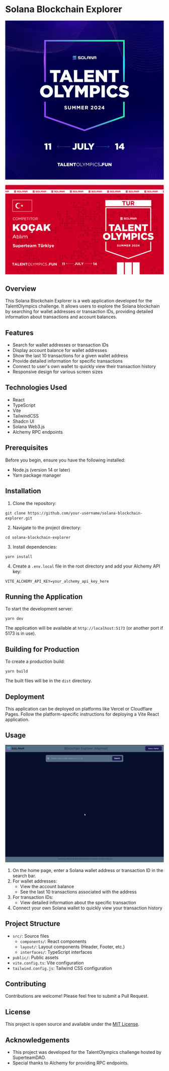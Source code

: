 # Solana Blockchain Explorer

[![TalentOlympics](src/assets/talent_olympics_page.png)](https://earn.superteam.fun/talent-olympics/)

[![Challenge Card](src/assets/challenge_card.png)](https://x.com/atilimkocak)

## Overview

This Solana Blockchain Explorer is a web application developed for the TalentOlympics challenge. It allows users to explore the Solana blockchain by searching for wallet addresses or transaction IDs, providing detailed information about transactions and account balances.

## Features

- Search for wallet addresses or transaction IDs
- Display account balance for wallet addresses
- Show the last 10 transactions for a given wallet address
- Provide detailed information for specific transactions
- Connect to user's own wallet to quickly view their transaction history
- Responsive design for various screen sizes

## Technologies Used

- React
- TypeScript
- Vite
- TailwindCSS
- Shadcn UI
- Solana Web3.js
- Alchemy RPC endpoints

## Prerequisites

Before you begin, ensure you have the following installed:

- Node.js (version 14 or later)
- Yarn package manager

## Installation

1. Clone the repository:

```
git clone https://github.com/your-username/solana-blockchain-explorer.git
```

2. Navigate to the project directory:

```
cd solana-blockchain-explorer
```

3. Install dependencies:

```
yarn install
```

4. Create a `.env.local` file in the root directory and add your Alchemy API key:

```
VITE_ALCHEMY_API_KEY=your_alchemy_api_key_here
```

## Running the Application

To start the development server:

```
yarn dev
```

The application will be available at `http://localhost:5173` (or another port if 5173 is in use).

## Building for Production

To create a production build:

```
yarn build
```

The built files will be in the `dist` directory.

## Deployment

This application can be deployed on platforms like Vercel or Cloudflare Pages. Follow the platform-specific instructions for deploying a Vite React application.

## Usage

![App Showcase](src/assets/app_showcase.gif)

1. On the home page, enter a Solana wallet address or transaction ID in the search bar.
2. For wallet addresses:
   - View the account balance
   - See the last 10 transactions associated with the address
3. For transaction IDs:
   - View detailed information about the specific transaction
4. Connect your own Solana wallet to quickly view your transaction history

## Project Structure

- `src/`: Source files
  - `components/`: React components
  - `layout/`: Layout components (Header, Footer, etc.)
  - `interfaces/`: TypeScript interfaces
- `public/`: Public assets
- `vite.config.ts`: Vite configuration
- `tailwind.config.js`: Tailwind CSS configuration

## Contributing

Contributions are welcome! Please feel free to submit a Pull Request.

## License

This project is open source and available under the [MIT License](LICENSE).

## Acknowledgements

- This project was developed for the TalentOlympics challenge hosted by SuperteamDAO.
- Special thanks to Alchemy for providing RPC endpoints.
